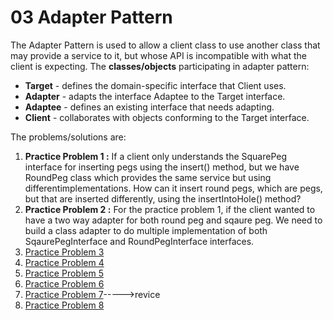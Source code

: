 # 03 Adapter Pattern
The Adapter Pattern is used to allow a client class to use another class that may provide a service to it, but whose API is incompatible with what the client is expecting. 
The **classes/objects** participating in adapter pattern:
- **Target** - defines the domain-specific interface that Client uses.
- **Adapter** - adapts the interface Adaptee to the Target interface.
- **Adaptee** - defines an existing interface that needs adapting.
- **Client** - collaborates with objects conforming to the Target interface.

The problems/solutions are:
1. **Practice Problem 1 :** If a client only understands the SquarePeg interface for inserting pegs using the insert() method, but we have RoundPeg class which provides the same service but using differentimplementations. How can it insert round pegs, which are pegs, but that are inserted differently, using the insertIntoHole() method?
2. **Practice Problem 2 :** For the practice problem 1, if the client wanted to have a two way adapter for both round peg and sqaure peg. We need to build a class adapter to do multiple implementation of both SqaurePegInterface and RoundPegInterface interfaces.
3. [Practice Problem 3](https://www.geeksforgeeks.org/adapter-pattern/)
4. [Practice Problem 4](https://sourcemaking.com/design_patterns/adapter)
5. [Practice Problem 5](https://www.tutorialspoint.com/design_pattern/adapter_pattern.htm)
6. [Practice Problem 6](https://www.journaldev.com/1487/adapter-design-pattern-java)
7. [Practice Problem 7](http://www.vogella.com/tutorials/DesignPatternAdapter/article.html)----->revice
8. [Practice Problem 8](https://medium.com/@ssaurel/implement-the-adapter-design-pattern-in-java-f9adb6a8828f)
